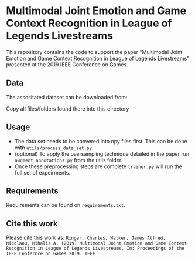 # Multimodal Joint Emotion and Game Context Recognition in League of Legends Livestreams
This repository contains the code to support the paper "Multimodal Joint Emotion and Game Context Recognition in League of Legends Livestreams" presented at the 2019 IEEE Conference on Games. 

## Data
The assositated dataset can be downloaded from: 

Copy all files/folders found there into this directory

## Usage
- The data set needs to be convered into npy files first. This can be done with `utils/process_data_set.py`. 
- (optional) To apply the oversampling technique detailed in the paper run `augment_annotations.py` from the utils folder.
- Once these preprocessing steps are complete `trainer.py` will run the full set of expeirments. 

## Requirements
Requirements can be found on `requirements.txt`.

## Cite this work
Please cite this work as:
`Ringer, Charles, Walker, James Alfred, Nicolaou, Mihalis A. (2019) Multimodal Joint Emotion and Game Context Recognition in League of Legends Livestreams, In: Proceedings of the IEEE Confernce on Games 2019. IEEE`